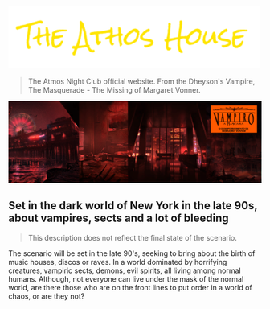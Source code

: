 
<img src="/public/img/logotype-athos.png" alt="atmos logotype" width="500px" />

> The Atmos Night Club official website. From the Dheyson's Vampire, The Masquerade - The Missing of Margaret Vonner.

<img src="/public/img/vampire-cover.png" alt="screenshot" width="900px" />

## Set in the dark world of New York in the late 90s, about vampires, sects and a lot of bleeding

> This description does not reflect the final state of the scenario.

The scenario will be set in the late 90's, seeking to bring about the birth of music houses, discos or raves. In a world dominated by horrifying creatures, vampiric sects, demons, evil spirits, all living among normal humans. Although, not everyone can live under the mask of the normal world, are there those who are on the front lines to put order in a world of chaos, or are they not?

